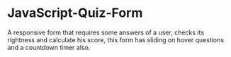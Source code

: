 # JavaScript-Quiz-Form

A responsive form that requires some answers of a user, checks its rightness and calculate his score, this form has sliding on hover questions and a countdown timer also.
